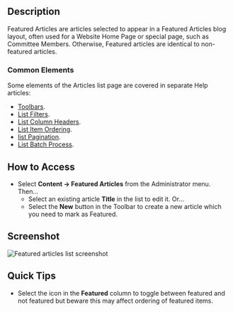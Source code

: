 <!-- Filename: Help4.x:Articles:_Featured / Display title: Articles: Featured -->

## Description

Featured Articles are articles selected to appear in a Featured Articles blog
layout, often used for a Website Home Page or special page, such as Committee
Members. Otherwise, Featured articles are identical to non-featured articles.

### Common Elements

Some elements of the Articles list page are covered in separate Help articles:

* [Toolbars](jdocmanual?article=help/common-elements/toolbars "").
* [List Filters](jdocmanual?article=help/common-elements/list-filters "").
* [List Column Headers](jdocmanual?article=help/common-elements/list-column-headers "").
* [List Item Ordering](jdocmanual?article=help/common-elements/list-ordering "").
* [list Pagination](jdocmanual?article=help/common-elements/list-pagination "").
* [List Batch Process](jdocmanual?article=help/common-elements/list-batch-process "").

## How to Access

* Select **Content → Featured Articles** from the Administrator menu. Then...
    * Select an existing article **Title** in the list to edit it. Or...
    * Select the **New** button in the Toolbar to create a new article which
    you need to mark as Featured.

## Screenshot

![Featured articles list screenshot](../../../en/images/articles/articles-featured-list.png "Feature Articles List")

## Quick Tips

- Select the icon in the **Featured** column to toggle between featured and
  not featured but beware this may affect ordering of featured items.
